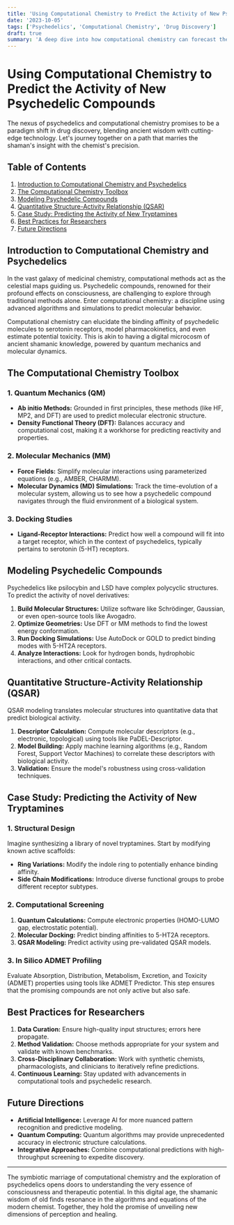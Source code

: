 ```yaml
---
title: 'Using Computational Chemistry to Predict the Activity of New Psychedelic Compounds'
date: '2023-10-05'
tags: ['Psychedelics', 'Computational Chemistry', 'Drug Discovery']
draft: true
summary: 'A deep dive into how computational chemistry can forecast the efficacy and safety of novel psychedelic substances before they ever reach a lab.'
---
```


# Using Computational Chemistry to Predict the Activity of New Psychedelic Compounds

The nexus of psychedelics and computational chemistry promises to be a paradigm shift in drug discovery, blending ancient wisdom with cutting-edge technology. Let's journey together on a path that marries the shaman's insight with the chemist's precision.

## Table of Contents

1. [Introduction to Computational Chemistry and Psychedelics](#introduction-to-computational-chemistry-and-psychedelics)
2. [The Computational Chemistry Toolbox](#the-computational-chemistry-toolbox)
3. [Modeling Psychedelic Compounds](#modeling-psychedelic-compounds)
4. [Quantitative Structure-Activity Relationship (QSAR)](#quantitative-structure-activity-relationship-qsar)
5. [Case Study: Predicting the Activity of New Tryptamines](#case-study-predicting-the-activity-of-new-tryptamines)
6. [Best Practices for Researchers](#best-practices-for-researchers)
7. [Future Directions](#future-directions)

## Introduction to Computational Chemistry and Psychedelics

In the vast galaxy of medicinal chemistry, computational methods act as the celestial maps guiding us. Psychedelic compounds, renowned for their profound effects on consciousness, are challenging to explore through traditional methods alone. Enter computational chemistry: a discipline using advanced algorithms and simulations to predict molecular behavior.

Computational chemistry can elucidate the binding affinity of psychedelic molecules to serotonin receptors, model pharmacokinetics, and even estimate potential toxicity. This is akin to having a digital microcosm of ancient shamanic knowledge, powered by quantum mechanics and molecular dynamics.

## The Computational Chemistry Toolbox

### **1. Quantum Mechanics (QM)**

- **Ab initio Methods:** Grounded in first principles, these methods (like HF, MP2, and DFT) are used to predict molecular electronic structure.
- **Density Functional Theory (DFT):** Balances accuracy and computational cost, making it a workhorse for predicting reactivity and properties.

### **2. Molecular Mechanics (MM)**

- **Force Fields:** Simplify molecular interactions using parameterized equations (e.g., AMBER, CHARMM).
- **Molecular Dynamics (MD) Simulations:** Track the time-evolution of a molecular system, allowing us to see how a psychedelic compound navigates through the fluid environment of a biological system.

### **3. Docking Studies**

- **Ligand-Receptor Interactions:** Predict how well a compound will fit into a target receptor, which in the context of psychedelics, typically pertains to serotonin (5-HT) receptors.

## Modeling Psychedelic Compounds

Psychedelics like psilocybin and LSD have complex polycyclic structures. To predict the activity of novel derivatives:

1. **Build Molecular Structures:** Utilize software like Schrödinger, Gaussian, or even open-source tools like Avogadro.
2. **Optimize Geometries:** Use DFT or MM methods to find the lowest energy conformation.
3. **Run Docking Simulations:** Use AutoDock or GOLD to predict binding modes with 5-HT2A receptors.
4. **Analyze Interactions:** Look for hydrogen bonds, hydrophobic interactions, and other critical contacts.

## Quantitative Structure-Activity Relationship (QSAR)

QSAR modeling translates molecular structures into quantitative data that predict biological activity.

1. **Descriptor Calculation:** Compute molecular descriptors (e.g., electronic, topological) using tools like PaDEL-Descriptor.
2. **Model Building:** Apply machine learning algorithms (e.g., Random Forest, Support Vector Machines) to correlate these descriptors with biological activity.
3. **Validation:** Ensure the model's robustness using cross-validation techniques.

## Case Study: Predicting the Activity of New Tryptamines

### **1. Structural Design**

Imagine synthesizing a library of novel tryptamines. Start by modifying known active scaffolds:

- **Ring Variations:** Modify the indole ring to potentially enhance binding affinity.
- **Side Chain Modifications:** Introduce diverse functional groups to probe different receptor subtypes.

### **2. Computational Screening**

1. **Quantum Calculations:** Compute electronic properties (HOMO-LUMO gap, electrostatic potential).
2. **Molecular Docking:** Predict binding affinities to 5-HT2A receptors.
3. **QSAR Modeling:** Predict activity using pre-validated QSAR models.

### **3. In Silico ADMET Profiling**

Evaluate Absorption, Distribution, Metabolism, Excretion, and Toxicity (ADMET) properties using tools like ADMET Predictor. This step ensures that the promising compounds are not only active but also safe.

## Best Practices for Researchers

1. **Data Curation:** Ensure high-quality input structures; errors here propagate.
2. **Method Validation:** Choose methods appropriate for your system and validate with known benchmarks.
3. **Cross-Disciplinary Collaboration:** Work with synthetic chemists, pharmacologists, and clinicians to iteratively refine predictions.
4. **Continuous Learning:** Stay updated with advancements in computational tools and psychedelic research.

## Future Directions

* **Artificial Intelligence:** Leverage AI for more nuanced pattern recognition and predictive modeling.
* **Quantum Computing:** Quantum algorithms may provide unprecedented accuracy in electronic structure calculations.
* **Integrative Approaches:** Combine computational predictions with high-throughput screening to expedite discovery.

---

The symbiotic marriage of computational chemistry and the exploration of psychedelics opens doors to understanding the very essence of consciousness and therapeutic potential. In this digital age, the shamanic wisdom of old finds resonance in the algorithms and equations of the modern chemist. Together, they hold the promise of unveiling new dimensions of perception and healing.